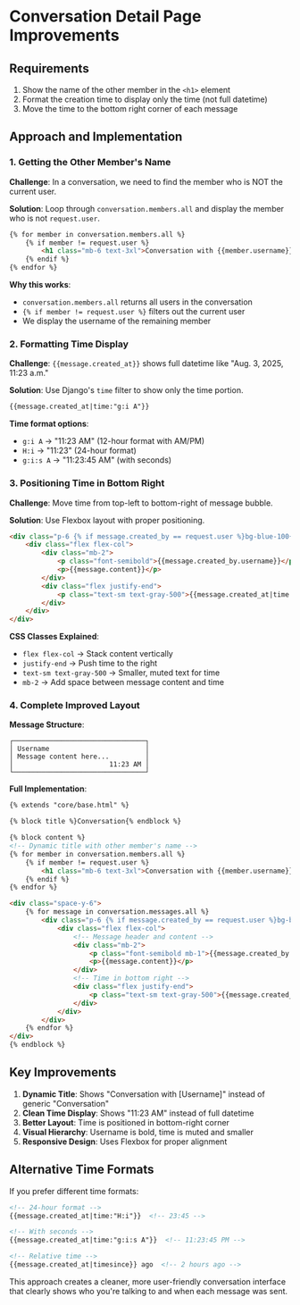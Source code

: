 # Conversation Detail Page Improvements

## Requirements
1. Show the name of the other member in the `<h1>` element
2. Format the creation time to display only the time (not full datetime)
3. Move the time to the bottom right corner of each message

## Approach and Implementation

### 1. Getting the Other Member's Name

**Challenge**: In a conversation, we need to find the member who is NOT the current user.

**Solution**: Loop through `conversation.members.all` and display the member who is not `request.user`.

```html
{% for member in conversation.members.all %}
    {% if member != request.user %}
        <h1 class="mb-6 text-3xl">Conversation with {{member.username}}</h1>
    {% endif %}
{% endfor %}
```

**Why this works**:
- `conversation.members.all` returns all users in the conversation
- `{% if member != request.user %}` filters out the current user
- We display the username of the remaining member

### 2. Formatting Time Display

**Challenge**: `{{message.created_at}}` shows full datetime like "Aug. 3, 2025, 11:23 a.m."

**Solution**: Use Django's `time` filter to show only the time portion.

```html
{{message.created_at|time:"g:i A"}}
```

**Time format options**:
- `g:i A` → "11:23 AM" (12-hour format with AM/PM)
- `H:i` → "11:23" (24-hour format)
- `g:i:s A` → "11:23:45 AM" (with seconds)

### 3. Positioning Time in Bottom Right

**Challenge**: Move time from top-left to bottom-right of message bubble.

**Solution**: Use Flexbox layout with proper positioning.

```html
<div class="p-6 {% if message.created_by == request.user %}bg-blue-100{% else %}bg-gray-100{% endif %} rounded-xl">
    <div class="flex flex-col">
        <div class="mb-2">
            <p class="font-semibold">{{message.created_by.username}}</p>
            <p>{{message.content}}</p>
        </div>
        <div class="flex justify-end">
            <p class="text-sm text-gray-500">{{message.created_at|time:"g:i A"}}</p>
        </div>
    </div>
</div>
```

**CSS Classes Explained**:
- `flex flex-col` → Stack content vertically
- `justify-end` → Push time to the right
- `text-sm text-gray-500` → Smaller, muted text for time
- `mb-2` → Add space between message content and time

### 4. Complete Improved Layout

**Message Structure**:
```
┌─────────────────────────────────┐
│ Username                        │
│ Message content here...         │
│                        11:23 AM │
└─────────────────────────────────┘
```

**Full Implementation**:
```html
{% extends "core/base.html" %}

{% block title %}Conversation{% endblock %} 

{% block content %}
<!-- Dynamic title with other member's name -->
{% for member in conversation.members.all %}
    {% if member != request.user %}
        <h1 class="mb-6 text-3xl">Conversation with {{member.username}}</h1>
    {% endif %}
{% endfor %}

<div class="space-y-6">
    {% for message in conversation.messages.all %}
        <div class="p-6 {% if message.created_by == request.user %}bg-blue-100{% else %}bg-gray-100{% endif %} rounded-xl">
            <div class="flex flex-col">
                <!-- Message header and content -->
                <div class="mb-2">
                    <p class="font-semibold mb-1">{{message.created_by.username}}</p>
                    <p>{{message.content}}</p>
                </div>
                <!-- Time in bottom right -->
                <div class="flex justify-end">
                    <p class="text-sm text-gray-500">{{message.created_at|time:"g:i A"}}</p>
                </div>
            </div>
        </div>
    {% endfor %}
</div>
{% endblock %}
```

## Key Improvements

1. **Dynamic Title**: Shows "Conversation with [Username]" instead of generic "Conversation"
2. **Clean Time Display**: Shows "11:23 AM" instead of full datetime
3. **Better Layout**: Time is positioned in bottom-right corner
4. **Visual Hierarchy**: Username is bold, time is muted and smaller
5. **Responsive Design**: Uses Flexbox for proper alignment

## Alternative Time Formats

If you prefer different time formats:

```html
<!-- 24-hour format -->
{{message.created_at|time:"H:i"}}  <!-- 23:45 -->

<!-- With seconds -->
{{message.created_at|time:"g:i:s A"}}  <!-- 11:23:45 PM -->

<!-- Relative time -->
{{message.created_at|timesince}} ago  <!-- 2 hours ago -->
```

This approach creates a cleaner, more user-friendly conversation interface that clearly shows who you're talking to and when each message was sent.
